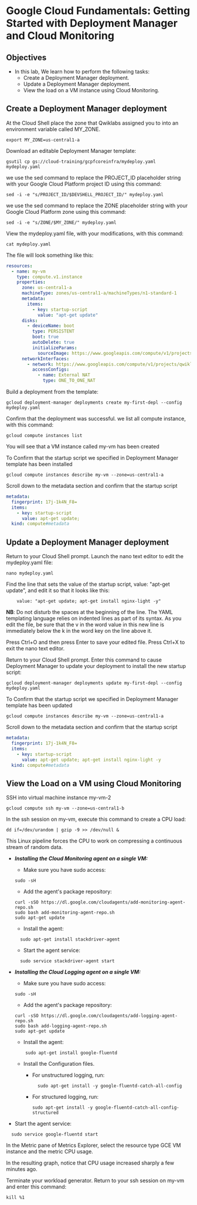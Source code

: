 # Google Cloud Fundamentals: Getting Started with Deployment Manager and Cloud Monitoring

## Objectives

- In this lab, We learn how to perform the following tasks:
  - Create a Deployment Manager deployment.
  - Update a Deployment Manager deployment.
  - View the load on a VM instance using Cloud Monitoring.

## Create a Deployment Manager deployment

At the Cloud Shell
place the zone that Qwiklabs assigned you to into an environment variable called MY_ZONE.

```
export MY_ZONE=us-central1-a
```

Download an editable Deployment Manager template:

```
gsutil cp gs://cloud-training/gcpfcoreinfra/mydeploy.yaml mydeploy.yaml
```

we use the sed command to replace the PROJECT_ID placeholder string with your Google Cloud Platform project ID using this command:

```
sed -i -e "s/PROJECT_ID/$DEVSHELL_PROJECT_ID/" mydeploy.yaml
```

we use the sed command to replace the ZONE placeholder string with your Google Cloud Platform zone using this command:

```
sed -i -e "s/ZONE/$MY_ZONE/" mydeploy.yaml
```

View the mydeploy.yaml file, with your modifications, with this command:

```
cat mydeploy.yaml
```

The file will look something like this:

```yaml
resources:
  - name: my-vm
    type: compute.v1.instance
    properties:
      zone: us-central1-a
      machineType: zones/us-central1-a/machineTypes/n1-standard-1
      metadata:
        items:
          - key: startup-script
            value: "apt-get update"
      disks:
        - deviceName: boot
          type: PERSISTENT
          boot: true
          autoDelete: true
          initializeParams:
            sourceImage: https://www.googleapis.com/compute/v1/projects/debian-cloud/global/images/debian-9-stretch-v20180806
      networkInterfaces:
        - network: https://www.googleapis.com/compute/v1/projects/qwiklabs-gcp-dcdf854d278b50cd/global/networks/default
          accessConfigs:
            - name: External NAT
              type: ONE_TO_ONE_NAT
```

Build a deployment from the template:

```
gcloud deployment-manager deployments create my-first-depl --config mydeploy.yaml
```

Confirm that the deployment was successful. we list all compute instance, with this command:

```
gcloud compute instances list
```

You will see that a VM instance called my-vm has been created

To Confirm that the startup script we specified in Deployment Manager template has been installed

```
gcloud compute instances describe my-vm --zone=us-central1-a
```

Scroll down to the metadata section and confirm that the startup script

```yaml
metadata:
  fingerprint: 17j-1k4N_F8=
  items:
    - key: startup-script
      value: apt-get update;
  kind: compute#metadata
```

## Update a Deployment Manager deployment

Return to your Cloud Shell prompt. Launch the nano text editor to edit the mydeploy.yaml file:

```
nano mydeploy.yaml
```

Find the line that sets the value of the startup script, value: "apt-get update", and edit it so that it looks like this:

```
    value: "apt-get update; apt-get install nginx-light -y"
```

**NB**:
Do not disturb the spaces at the beginning of the line. The YAML templating language relies on indented lines as part of its syntax. As you edit the file, be sure that the v in the word value in this new line is immediately below the k in the word key on the line above it.

Press Ctrl+O and then press Enter to save your edited file.
Press Ctrl+X to exit the nano text editor.

Return to your Cloud Shell prompt. Enter this command to cause Deployment Manager to update your deployment to install the new startup script:

```
gcloud deployment-manager deployments update my-first-depl --config mydeploy.yaml
```

To Confirm that the startup script we specified in Deployment Manager template has been updated

```
gcloud compute instances describe my-vm --zone=us-central1-a
```

Scroll down to the metadata section and confirm that the startup script

```yaml
metadata:
  fingerprint: 17j-1k4N_F8=
  items:
    - key: startup-script
      value: apt-get update; apt-get install nginx-light -y
  kind: compute#metadata
```

## View the Load on a VM using Cloud Monitoring

SSH into virtual machine instance my-vm-2

```
gcloud compute ssh my-vm --zone=us-central1-b
```

In the ssh session on my-vm, execute this command to create a CPU load:

```
dd if=/dev/urandom | gzip -9 >> /dev/null &
```

This Linux pipeline forces the CPU to work on compressing a continuous stream of random data.

- **_Installing the Cloud Monitoring agent on a single VM:_**

  - Make sure you have sudo access:

  ```
  sudo -sH
  ```

  - Add the agent's package repository:

  ```
  curl -sSO https://dl.google.com/cloudagents/add-monitoring-agent-repo.sh
  sudo bash add-monitoring-agent-repo.sh
  sudo apt-get update
  ```

  - Install the agent:

  ```
    sudo apt-get install stackdriver-agent
  ```

  - Start the agent service:

  ```
    sudo service stackdriver-agent start
  ```

- **_Installing the Cloud Logging agent on a single VM:_**

  - Make sure you have sudo access:

  ```
  sudo -sH
  ```

  - Add the agent's package repository:

  ```
  curl -sSO https://dl.google.com/cloudagents/add-logging-agent-repo.sh
  sudo bash add-logging-agent-repo.sh
  sudo apt-get update
  ```

  - Install the agent:

  ```
      sudo apt-get install google-fluentd
  ```

  - Install the Configuration files.

    - For unstructured logging, run:

      ```
        sudo apt-get install -y google-fluentd-catch-all-config
      ```

    - For structured logging, run:

      ```
      sudo apt-get install -y google-fluentd-catch-all-config-structured
      ```

- Start the agent service:

```
  sudo service google-fluentd start
```

In the Metric pane of Metrics Explorer, select the resource type GCE VM instance and the metric CPU usage.

In the resulting graph, notice that CPU usage increased sharply a few minutes ago.

Terminate your workload generator. Return to your ssh session on my-vm and enter this command:

```
kill %1
```
